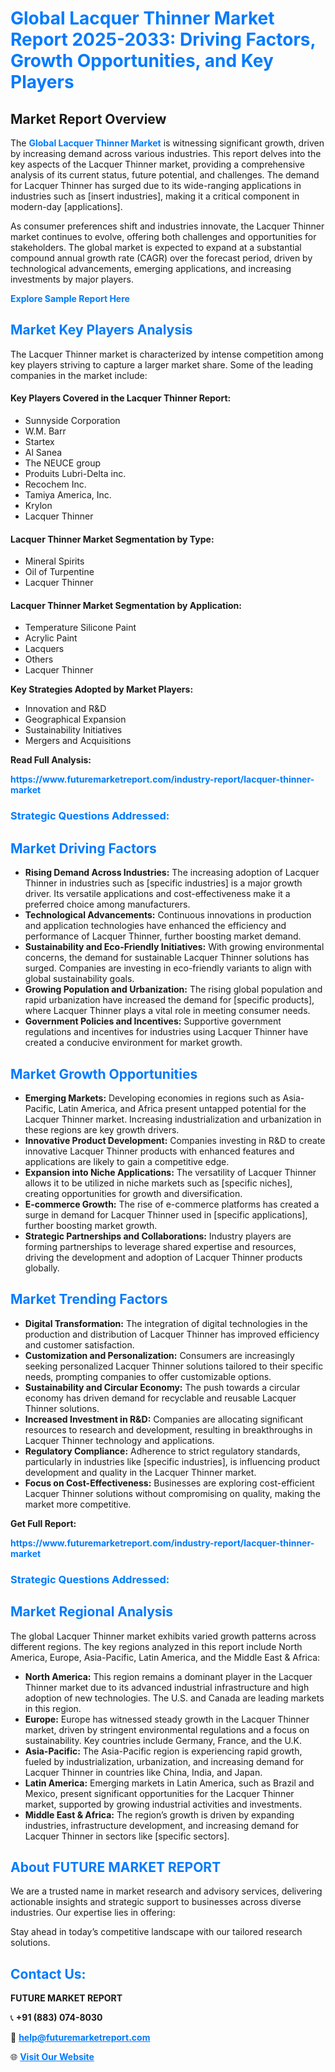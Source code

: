 <h1 style="color: #007BFF;">Global Lacquer Thinner Market Report 2025-2033: Driving Factors, Growth Opportunities, and Key Players</h1>

<section id="overview">
<h2>Market Report Overview</h2>
<p>The <a href="https://www.futuremarketreport.com/industry-report/lacquer-thinner-market" style="color: #007BFF; text-decoration: none;"><strong>Global Lacquer Thinner Market</strong></a> is witnessing significant growth, driven by increasing demand across various industries. This report delves into the key aspects of the Lacquer Thinner market, providing a comprehensive analysis of its current status, future potential, and challenges. The demand for Lacquer Thinner has surged due to its wide-ranging applications in industries such as [insert industries], making it a critical component in modern-day [applications].</p>
<p>As consumer preferences shift and industries innovate, the Lacquer Thinner market continues to evolve, offering both challenges and opportunities for stakeholders. The global market is expected to expand at a substantial compound annual growth rate (CAGR) over the forecast period, driven by technological advancements, emerging applications, and increasing investments by major players.</p>
</section>

<section id="overview">
<p><a href="https://www.futuremarketreport.com/request-sample/reportId=101657" style="color: #007BFF; text-decoration: none;"><strong>Explore Sample Report Here</strong></a></p>
</section>

<section id="key-players">
<h2 style="color: #007BFF;">Market Key Players Analysis</h2>
<p>The Lacquer Thinner market is characterized by intense competition among key players striving to capture a larger market share. Some of the leading companies in the market include:</p>
<h4>Key Players Covered in the Lacquer Thinner Report:</h4>
<ul><li>Sunnyside Corporation</li><li>W.M. Barr</li><li>Startex</li><li>Al Sanea</li><li>The NEUCE group</li><li>Produits Lubri-Delta inc.</li><li>Recochem Inc.</li><li>Tamiya America, Inc.</li><li>Krylon</li><li>Lacquer Thinner</li></ul>
<h4>Lacquer Thinner Market Segmentation by Type:</h4>
<ul><li>Mineral Spirits</li><li>Oil of Turpentine</li><li>Lacquer Thinner</li></ul>

<h4>Lacquer Thinner Market Segmentation by Application:</h4>
<ul><li>Temperature Silicone Paint</li><li>Acrylic Paint</li><li>Lacquers</li><li>Others</li><li>Lacquer Thinner</li></ul>
<p><strong>Key Strategies Adopted by Market Players:</strong></p>
<ul>
<li>Innovation and R&D</li>
<li>Geographical Expansion</li>
<li>Sustainability Initiatives</li>
<li>Mergers and Acquisitions</li>
</ul>
</section>

<section>
<p><strong>Read Full Analysis: </strong></p><a href="https://www.futuremarketreport.com/industry-report/lacquer-thinner-market" style="color: #007BFF; text-decoration: none;"><strong>https://www.futuremarketreport.com/industry-report/lacquer-thinner-market</strong></a>
<h3 style="color: #007BFF;">Strategic Questions Addressed:</h3>
</section>

<section id="driving-factors">
<h2 style="color: #007BFF;">Market Driving Factors</h2>
<ul>
<li><strong>Rising Demand Across Industries:</strong> The increasing adoption of Lacquer Thinner in industries such as [specific industries] is a major growth driver. Its versatile applications and cost-effectiveness make it a preferred choice among manufacturers.</li>
<li><strong>Technological Advancements:</strong> Continuous innovations in production and application technologies have enhanced the efficiency and performance of Lacquer Thinner, further boosting market demand.</li>
<li><strong>Sustainability and Eco-Friendly Initiatives:</strong> With growing environmental concerns, the demand for sustainable Lacquer Thinner solutions has surged. Companies are investing in eco-friendly variants to align with global sustainability goals.</li>
<li><strong>Growing Population and Urbanization:</strong> The rising global population and rapid urbanization have increased the demand for [specific products], where Lacquer Thinner plays a vital role in meeting consumer needs.</li>
<li><strong>Government Policies and Incentives:</strong> Supportive government regulations and incentives for industries using Lacquer Thinner have created a conducive environment for market growth.</li>
</ul>
</section>

<section id="growth-opportunities">
<h2 style="color: #007BFF;">Market Growth Opportunities</h2>
<ul>
<li><strong>Emerging Markets:</strong> Developing economies in regions such as Asia-Pacific, Latin America, and Africa present untapped potential for the Lacquer Thinner market. Increasing industrialization and urbanization in these regions are key growth drivers.</li>
<li><strong>Innovative Product Development:</strong> Companies investing in R&D to create innovative Lacquer Thinner products with enhanced features and applications are likely to gain a competitive edge.</li>
<li><strong>Expansion into Niche Applications:</strong> The versatility of Lacquer Thinner allows it to be utilized in niche markets such as [specific niches], creating opportunities for growth and diversification.</li>
<li><strong>E-commerce Growth:</strong> The rise of e-commerce platforms has created a surge in demand for Lacquer Thinner used in [specific applications], further boosting market growth.</li>
<li><strong>Strategic Partnerships and Collaborations:</strong> Industry players are forming partnerships to leverage shared expertise and resources, driving the development and adoption of Lacquer Thinner products globally.</li>
</ul>
</section>

<section id="trending-factors">
<h2 style="color: #007BFF;">Market Trending Factors</h2>
<ul>
<li><strong>Digital Transformation:</strong> The integration of digital technologies in the production and distribution of Lacquer Thinner has improved efficiency and customer satisfaction.</li>
<li><strong>Customization and Personalization:</strong> Consumers are increasingly seeking personalized Lacquer Thinner solutions tailored to their specific needs, prompting companies to offer customizable options.</li>
<li><strong>Sustainability and Circular Economy:</strong> The push towards a circular economy has driven demand for recyclable and reusable Lacquer Thinner solutions.</li>
<li><strong>Increased Investment in R&D:</strong> Companies are allocating significant resources to research and development, resulting in breakthroughs in Lacquer Thinner technology and applications.</li>
<li><strong>Regulatory Compliance:</strong> Adherence to strict regulatory standards, particularly in industries like [specific industries], is influencing product development and quality in the Lacquer Thinner market.</li>
<li><strong>Focus on Cost-Effectiveness:</strong> Businesses are exploring cost-efficient Lacquer Thinner solutions without compromising on quality, making the market more competitive.</li>
</ul>
</section>

<section>
<p><strong>Get Full Report: </strong></p><a href="https://www.futuremarketreport.com/industry-report/lacquer-thinner-market" style="color: #007BFF; text-decoration: none;"><strong>https://www.futuremarketreport.com/industry-report/lacquer-thinner-market</strong></a>
<h3 style="color: #007BFF;">Strategic Questions Addressed:</h3>
</section>


<section id="regional-analysis">
<h2 style="color: #007BFF;">Market Regional Analysis</h2>
<p>The global Lacquer Thinner market exhibits varied growth patterns across different regions. The key regions analyzed in this report include North America, Europe, Asia-Pacific, Latin America, and the Middle East & Africa:</p>
<ul>
<li><strong>North America:</strong> This region remains a dominant player in the Lacquer Thinner market due to its advanced industrial infrastructure and high adoption of new technologies. The U.S. and Canada are leading markets in this region.</li>
<li><strong>Europe:</strong> Europe has witnessed steady growth in the Lacquer Thinner market, driven by stringent environmental regulations and a focus on sustainability. Key countries include Germany, France, and the U.K.</li>
<li><strong>Asia-Pacific:</strong> The Asia-Pacific region is experiencing rapid growth, fueled by industrialization, urbanization, and increasing demand for Lacquer Thinner in countries like China, India, and Japan.</li>
<li><strong>Latin America:</strong> Emerging markets in Latin America, such as Brazil and Mexico, present significant opportunities for the Lacquer Thinner market, supported by growing industrial activities and investments.</li>
<li><strong>Middle East & Africa:</strong> The region’s growth is driven by expanding industries, infrastructure development, and increasing demand for Lacquer Thinner in sectors like [specific sectors].</li>
</ul>
</section>

<footer>
<h2 style="color: #007BFF;">About FUTURE MARKET REPORT</h2>
<p>We are a trusted name in market research and advisory services, delivering actionable insights and strategic support to businesses across diverse industries. Our expertise lies in offering:</p>

<p>Stay ahead in today’s competitive landscape with our tailored research solutions.</p>

<h2 style="color: #007BFF;">Contact Us:</h2>
<p><strong>FUTURE MARKET REPORT</strong></p>
<p>📞 <strong>+91 (883) 074-8030</strong></p>
<p>📧 <strong><a href="mailto:help@futuremarketreport.com" style="color: #007BFF;">help@futuremarketreport.com</a></strong></p>
<p>🌐 <strong><a href="https://www.futuremarketreport.com/" style="color: #007BFF;">Visit Our Website</a></strong></p>
</footer>